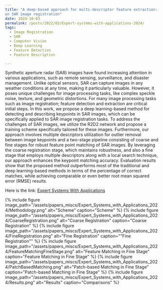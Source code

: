 ```yaml
---
title: "A deep-based approach for multi-descriptor feature extraction: Applications
on SAR image registration" 
date: 2024-10-03
permalink: /posts/2022/03/Expert-systems-with-applications-2024/
tags:
  - Image Registration
  - SAR
  - Computer Vision
  - Deep Learning
  - Feature Detection
  - Feature Description

---
```




Synthetic aperture radar (SAR) images have found increasing attention in various applications, such as remote
sensing, surveillance, and disaster management. Unlike optical sensors, SAR can capture images in any weather
conditions at any time, making it particularly valuable. However, it poses unique challenges for image
processing tasks, like complex speckle noise, texture, and geometric distortions. For many image processing
tasks such as image registration; feature detection and extraction are critical initial steps. In this work, we
propose a deep learning-based method for detecting and describing keypoints in SAR images, which can be
specifically applied to SAR image registration tasks. To address the challenges of SAR images, we utilize the
R2D2 network and propose a training scheme specifically tailored for these images. Furthermore, our approach
involves multiple descriptors utilization for outlier removal between image keypoints and a two-stage pipeline
consisting of coarse and fine stages for robust feature point matching of SAR images. By leveraging the coarse
registration stage, which maintains robustness, and also a fine stage that employs multiple descriptors along
with a local search technique, our approach enhances the keypoint matching accuracy. Evaluation results show
that the proposed method outperforms most of the traditional and deep learning-based methods in terms of
the percentage of correct matches, while achieving comparable or even better root mean squared error (RMSE)
results.


Here is the link:
[Expert Systems With Applications](https://www.sciencedirect.com/science/article/abs/pii/S0957417424011576)



{% include figure image_path="/assets/papers_miscs/Expert_Systems_with_Applications_2024/Methodology.png" alt="Scheme" caption="Scheme" %}
{% include figure image_path="/assets/papers_miscs/Expert_Systems_with_Applications_2024/CoarseRegistration.png" alt="Coarse Registration" caption="Coarse Registration" %}
{% include figure image_path="/assets/papers_miscs/Expert_Systems_with_Applications_2024/FineRegistration.png" alt="Fine Registration" caption=""Fine Registration"" %}
{% include figure image_path="/assets/papers_miscs/Expert_Systems_with_Applications_2024/FeatureMatchingFineStage.png" alt="Feature Matching in Fine Stage" caption="Feature Matching in Fine Stage" %}
{% include figure image_path="/assets/papers_miscs/Expert_Systems_with_Applications_2024/PatchBasedMatching.png" alt="Patch-based Matching in Fine Stage" caption="Patch-based Matching in Fine Stage" %}
{% include figure image_path="/assets/papers_miscs/Expert_Systems_with_Applications_2024/Results.png" alt="Results" caption="Comparisons" %}
